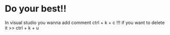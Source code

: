 # Do your best!!

In visual studio you wanna add comment ctrl + k + c !!!
if you want to delete it >> ctrl + k + u
